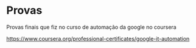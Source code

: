 # Provas
Provas finais que fiz no curso de automação da google no coursera

https://www.coursera.org/professional-certificates/google-it-automation